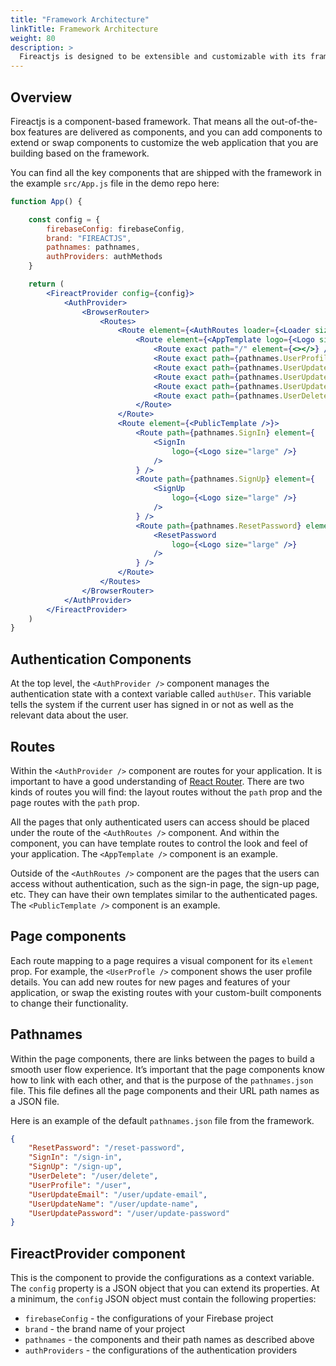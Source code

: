 ```yaml
---
title: "Framework Architecture"
linkTitle: Framework Architecture
weight: 80
description: >
  Fireactjs is designed to be extensible and customizable with its framework architecture.
---
```

## Overview

Fireactjs is a component-based framework. That means all the out-of-the-box features are delivered as components, and you can add components to extend or swap components to customize the web application that you are building based on the framework.

You can find all the key components that are shipped with the framework in the example `src/App.js` file in the demo repo here:

```jsx
function App() {

	const config = {
		firebaseConfig: firebaseConfig,
		brand: "FIREACTJS",
		pathnames: pathnames,
		authProviders: authMethods
	}

	return (
		<FireactProvider config={config}>
			<AuthProvider>
				<BrowserRouter>
					<Routes>
						<Route element={<AuthRoutes loader={<Loader size="large" />} />} >
							<Route element={<AppTemplate logo={<Logo size="large" />} toolBarMenu={<UserMenu />} drawerMenu={<MainMenu />} />}>
								<Route exact path="/" element={<></>} />
								<Route exact path={pathnames.UserProfile} element={<UserProfile />} />
								<Route exact path={pathnames.UserUpdateEmail} element={<UserUpdateEmail />} />
								<Route exact path={pathnames.UserUpdateName} element={<UserUpdateName />} />
								<Route exact path={pathnames.UserUpdatePassword} element={<UserUpdatePassword />} />
								<Route exact path={pathnames.UserDelete} element={<UserDelete />} />
							</Route>
						</Route>
						<Route element={<PublicTemplate />}>
							<Route path={pathnames.SignIn} element={
								<SignIn
									logo={<Logo size="large" />}
								/>
							} />
							<Route path={pathnames.SignUp} element={
								<SignUp
									logo={<Logo size="large" />}
								/>
							} />
							<Route path={pathnames.ResetPassword} element={
								<ResetPassword
									logo={<Logo size="large" />}
								/>
							} />
						</Route>
					</Routes>
				</BrowserRouter>
			</AuthProvider>
		</FireactProvider>
	)
}
```

## Authentication Components

At the top level, the `<AuthProvider />` component manages the authentication state with a context variable called `authUser`. This variable tells the system if the current user has signed in or not as well as the relevant data about the user.

## Routes

Within the `<AuthProvider />` component are routes for your application. It is important to have a good understanding of [React Router](https://reactrouter.com/en/main/start/tutorial). There are two kinds of routes you will find: the layout routes without the `path` prop and the page routes with the `path` prop. 

All the pages that only authenticated users can access should be placed under the route of the `<AuthRoutes />` component. And within the component, you can have template routes to control the look and feel of your application. The `<AppTemplate />` component is an example.

Outside of the `<AuthRoutes />` component are the pages that the users can access without authentication, such as the sign-in page, the sign-up page, etc. They can have their own templates similar to the authenticated pages. The `<PublicTemplate />` component is an example.

## Page components

Each route mapping to a page requires a visual component for its `element` prop. For example, the `<UserProfle />` component shows the user profile details. You can add new routes for new pages and features of your application, or swap the existing routes with your custom-built components to change their functionality.

## Pathnames

Within the page components, there are links between the pages to build a smooth user flow experience. It’s important that the page components know how to link with each other, and that is the purpose of the `pathnames.json` file. This file defines all the page components and their URL path names as a JSON file.

Here is an example of the default `pathnames.json` file from the framework.

```json
{
    "ResetPassword": "/reset-password",
    "SignIn": "/sign-in",
    "SignUp": "/sign-up",
    "UserDelete": "/user/delete",
    "UserProfile": "/user",
    "UserUpdateEmail": "/user/update-email",
    "UserUpdateName": "/user/update-name",
    "UserUpdatePassword": "/user/update-password"
}
```

## FireactProvider component

This is the component to provide the configurations as a context variable. The `config` property is a JSON object that you can extend its properties. At a minimum, the `config` JSON object must contain the following properties:

- `firebaseConfig` - the configurations of your Firebase project
- `brand` - the brand name of your project
- `pathnames` - the components and their path names as described above
- `authProviders` - the configurations of the authentication providers